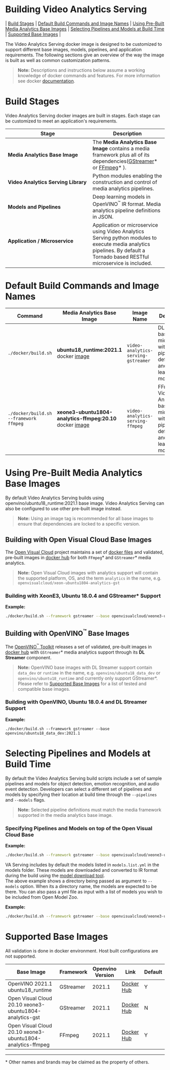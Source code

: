 # Building Video Analytics Serving
| [Build Stages](#build-stages) | [Default Build Commands and Image Names](#default-build-commands-and-image-names) | [Using Pre-Built Media Analytics Base Images](#using-pre-built-media-analytics-base-images) | [Selecting Pipelines and Models at Build Time](#selecting-pipelines-and-models-at-build-time) | [Supported Base Images](#supported-base-images) |

The Video Analytics Serving docker image is designed to be customized
to support different base images, models, pipelines, and application
requirements. The following sections give an overview of the way the
image is built as well as common customization patterns.

> **Note:** Descriptions and instructions below assume a working
> knowledge of docker commands and features. For more information
> see docker [documentation](https://docs.docker.com/get-started/).


# Build Stages
Video Analytics Serving docker images are built in stages. Each stage
can be customized to meet an application's requirements.

| Stage | Description |
| ----------- | ----------- |
| **Media Analytics Base Image** |The **Media Analytics Base Image** contains a media framework plus all of its dependencies([GStreamer](https://gstreamer.freedesktop.org/documentation/?gi-language=c)* or [FFmpeg](https://ffmpeg.org/)* ). |
| **Video Analytics Serving Library** | Python modules enabling the construction and control of media analytics pipelines. |
| **Models and Pipelines** | Deep learning models in OpenVINO<sup>&#8482;</sup> IR format.  Media analytics pipeline definitions in JSON. |
| **Application / Microservice** &nbsp;&nbsp;&nbsp;&nbsp;&nbsp;&nbsp;&nbsp;&nbsp;&nbsp;&nbsp;&nbsp;&nbsp;&nbsp;&nbsp;&nbsp;&nbsp;&nbsp;&nbsp;&nbsp;&nbsp;&nbsp;&nbsp;&nbsp;&nbsp;&nbsp;&nbsp;&nbsp;&nbsp;&nbsp;&nbsp;&nbsp;&nbsp;&nbsp;&nbsp;&nbsp;&nbsp;&nbsp;&nbsp;&nbsp;&nbsp;&nbsp;&nbsp;&nbsp;&nbsp;&nbsp;&nbsp;&nbsp;&nbsp;&nbsp;&nbsp;&nbsp;&nbsp;&nbsp;&nbsp;&nbsp;&nbsp;&nbsp;&nbsp;|Application or microservice using Video Analytics Serving python modules to execute media analytics pipelines. By default a Tornado based RESTful microservice is included. |

# Default Build Commands and Image Names

| Command | Media Analytics Base Image | Image Name | Description |
| ---     | ---        | --- | ----        |
| `./docker/build.sh`| **ubuntu18_runtime:2021.1** docker [image](https://hub.docker.com/r/openvino/ubuntu18_runtime) |`video-analytics-serving-gstreamer` | DL Streamer based microservice with default pipeline definitions and deep learning models. |
| `./docker/build.sh --framework ffmpeg`| **xeone3-ubuntu1804-analytics-ffmpeg:20.10** docker [image](https://hub.docker.com/r/openvisualcloud/xeon-ubuntu1804-analytics-ffmpeg) |`video-analytics-serving-ffmpeg`| FFmpeg Video Analytics based microservice with default pipeline definitions and deep learning models. |         

# Using Pre-Built Media Analytics Base Images

By default Video Analytics Serving builds using openvino/ubuntu18_runtime:2021.1 base image. Video Analytics Serving can also be configured to use other pre-built image instead. 

> **Note:** Using an image tag is recommended for all base images to ensure that dependencies are locked to a specific version.

## Building with Open Visual Cloud Base Images

The [Open Visual Cloud](https://01.org/openvisualcloud) project
maintains a set of [docker files](https://01.org/openvisualcloud) and
validated, pre-built images in [docker
hub](https://hub.docker.com/u/openvisualcloud) for both `FFmpeg`*
and `GStreamer`* media analytics.

> **Note:** Open Visual Cloud images with analytics support will contain the supported platform, OS, 
> and the term `analytics` in the name, e.g. `openvisualcloud/xeon-ubuntu1804-analytics-gst`

### Building with XeonE3, Ubuntu 18.0.4 and GStreamer* Support
**Example:**

```bash
./docker/build.sh --framework gstreamer --base openvisualcloud/xeone3-ubuntu1804-analytics-gst:20.10
```

## Building with OpenVINO<sup>&#8482;</sup> Base Images

The [OpenVINO<sup>&#8482;</sup> Toolkit](https://software.intel.com/content/www/us/en/develop/tools/openvino-toolkit.html) releases a set of validated,
pre-built images in [docker hub](https://hub.docker.com/u/openvinvo)
with `GStreamer`* media analytics support through its **DL
Streamer** component.

> **Note:** OpenVINO base images with DL Streamer support contain `data_dev` or `runtime` in the name, e.g. 
> `openvino/ubuntu18_data_dev` or `openvino/ubuntu18_runtime` and currently only support GStreamer*. Please refer to [Supported Base Images](#supported-base-images) for a list of tested and compatible base images. 

### Building with OpenVINO, Ubuntu 18.0.4 and DL Streamer Support
**Example:**
```
./docker/build.sh --framework gstreamer --base openvino/ubuntu18_data_dev:2021.1
```
# Selecting Pipelines and Models at Build Time

By default the Video Analytics Serving build scripts include a set of sample pipelines and models for object detection, emotion recognition, and audio event detection. Developers can select a different set of pipelines and models by specifying their location at build time through the `--pipelines` and `--models` flags.

> **Note:** Selected pipeline definitions must match the media
> framework supported in the media analytics base image.


### Specifying Pipelines and Models on top of the Open Visual Cloud Base
**Example:**
```bash
./docker/build.sh --framework gstreamer --base openvisualcloud/xeone3-ubuntu1804-analytics-gst:20.10 --pipelines /path/to/my-pipelines --models /path/to/my-models 
```

VA Serving includes by default the models listed in `models.list.yml` in the models folder. These models are downloaded and converted to IR format during the build using the [model download tool](../tools/model_downloader/README.md).  
The above example shows a directory being passed as argument to `--models` option. When its a directory name, the models are expected to be there. You can also pass a yml file as input with a list of models you wish to be included from Open Model Zoo.

**Example:**
```bash
./docker/build.sh --framework gstreamer --base openvisualcloud/xeone3-ubuntu1804-analytics-gst:20.10 --pipelines /path/to/my-pipelines --models /path/to/my-models.list.yml
```

# Supported Base Images
All validation is done in docker environment. Host built configurations are not supported.

| **Base Image** | **Framework** | **Openvino Version** | **Link** | **Default** |
|---------------------|---------------|---------------|------------------------|-------------|
| OpenVINO 2021.1 ubuntu18_runtime | GStreamer | 2021.1 | [Docker Hub](https://hub.docker.com/r/openvino/ubuntu18_runtime) | Y |
| Open Visual Cloud 20.10 xeone3-ubuntu1804-analytics-gst | GStreamer | 2021.1| [Docker Hub](https://hub.docker.com/r/openvisualcloud/xeone3-ubuntu1804-analytics-gst) | N |
| Open Visual Cloud 20.10 xeone3-ubuntu1804-analytics-ffmpeg | FFmpeg | 2021.1 | [Docker Hub](https://hub.docker.com/r/openvisualcloud/xeone3-ubuntu1804-analytics-ffmpeg) | Y |

---
\* Other names and brands may be claimed as the property of others.




